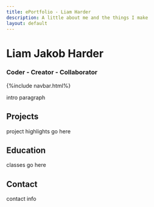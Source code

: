 ```yaml
---
title: ePortfolio - Liam Harder
description: A little about me and the things I make
layout: default
---
```

# Liam Jakob Harder
### Coder - Creator - Collaborator
{%include navbar.html%}

intro paragraph

## Projects
project highlights go here

## Education
classes go here

## Contact
contact info
